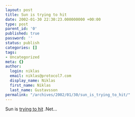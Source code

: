 ```yaml
---
layout: post
title: Sun is trying to hit
date: 2002-01-30 22:30:23.000000000 +00:00
type: post
parent_id: '0'
published: true
password: ''
status: publish
categories: []
tags:
- Uncategorized
meta: {}
author:
  login: niklas
  email: niklas@protocol7.com
  display_name: Niklas
  first_name: Niklas
  last_name: Gustavsson
permalink: "/archives/2002/01/30/sun_is_trying_to_hit/"
---
```

Sun is [trying to hit](http://www.theregister.co.uk/content/4/23879.html) .Net...

